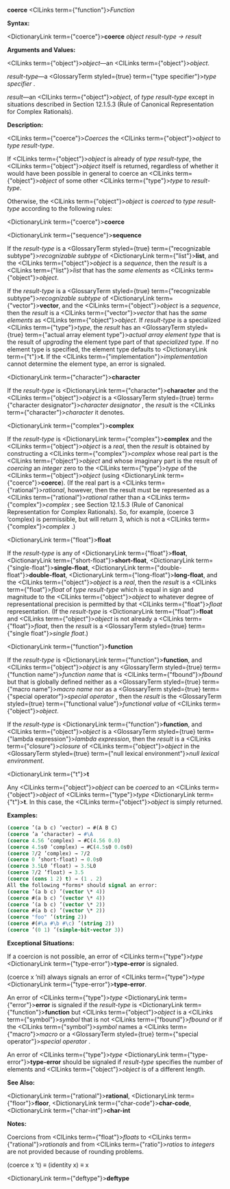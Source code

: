 **coerce** <ClLinks  term={"function"}><i>Function</i></ClLinks> 



**Syntax:** 



<DictionaryLink  term={"coerce"}><b>coerce</b></DictionaryLink> *object result-type → result* 



**Arguments and Values:** 



<ClLinks  term={"object"}><i>object</i></ClLinks>—an <ClLinks  term={"object"}><i>object</i></ClLinks>. 



*result-type*—a <GlossaryTerm styled={true} term={"type specifier"}><i>type specifier</i></GlossaryTerm> . 



*result*—an <ClLinks  term={"object"}><i>object</i></ClLinks>, of *type result-type* except in situations described in Section 12.1.5.3 (Rule of Canonical Representation for Complex Rationals). 



**Description:** 



<ClLinks  term={"coerce"}><i>Coerces</i></ClLinks> the <ClLinks  term={"object"}><i>object</i></ClLinks> to *type result-type*. 



If <ClLinks  term={"object"}><i>object</i></ClLinks> is already of *type result-type*, the <ClLinks  term={"object"}><i>object</i></ClLinks> itself is returned, regardless of whether it would have been possible in general to coerce an <ClLinks  term={"object"}><i>object</i></ClLinks> of some other <ClLinks  term={"type"}><i>type</i></ClLinks> to *result-type*. 



Otherwise, the <ClLinks  term={"object"}><i>object</i></ClLinks> is *coerced* to *type result-type* according to the following rules: 











<DictionaryLink  term={"coerce"}><b>coerce</b></DictionaryLink> 



<DictionaryLink  term={"sequence"}><b>sequence</b></DictionaryLink> 



If the *result-type* is a <GlossaryTerm styled={true} term={"recognizable subtype"}><i>recognizable subtype</i></GlossaryTerm> of <DictionaryLink  term={"list"}><b>list</b></DictionaryLink>, and the <ClLinks  term={"object"}><i>object</i></ClLinks> is a *sequence*, then the *result* is a <ClLinks  term={"list"}><i>list</i></ClLinks> that has the *same elements* as <ClLinks  term={"object"}><i>object</i></ClLinks>. 



If the *result-type* is a <GlossaryTerm styled={true} term={"recognizable subtype"}><i>recognizable subtype</i></GlossaryTerm> of <DictionaryLink  term={"vector"}><b>vector</b></DictionaryLink>, and the <ClLinks  term={"object"}><i>object</i></ClLinks> is a *sequence*, then the *result* is a <ClLinks  term={"vector"}><i>vector</i></ClLinks> that has the *same elements* as <ClLinks  term={"object"}><i>object</i></ClLinks>. If *result-type* is a specialized <ClLinks  term={"type"}><i>type</i></ClLinks>, the *result* has an <GlossaryTerm styled={true} term={"actual array element type"}><i>actual array element type</i></GlossaryTerm> that is the result of *upgrading* the element type part of that *specialized type*. If no element type is specified, the element type defaults to <DictionaryLink  term={"t"}><b>t</b></DictionaryLink>. If the <ClLinks  term={"implementation"}><i>implementation</i></ClLinks> cannot determine the element type, an error is signaled. 



<DictionaryLink  term={"character"}><b>character</b></DictionaryLink> 



If the *result-type* is <DictionaryLink  term={"character"}><b>character</b></DictionaryLink> and the <ClLinks  term={"object"}><i>object</i></ClLinks> is a <GlossaryTerm styled={true} term={"character designator"}><i>character designator</i></GlossaryTerm> , the *result* is the <ClLinks  term={"character"}><i>character</i></ClLinks> it denotes. 



<DictionaryLink  term={"complex"}><b>complex</b></DictionaryLink> 



If the *result-type* is <DictionaryLink  term={"complex"}><b>complex</b></DictionaryLink> and the <ClLinks  term={"object"}><i>object</i></ClLinks> is a *real*, then the *result* is obtained by constructing a <ClLinks  term={"complex"}><i>complex</i></ClLinks> whose real part is the <ClLinks  term={"object"}><i>object</i></ClLinks> and whose imaginary part is the result of *coercing* an *integer* zero to the <ClLinks  term={"type"}><i>type</i></ClLinks> of the <ClLinks  term={"object"}><i>object</i></ClLinks> (using <DictionaryLink  term={"coerce"}><b>coerce</b></DictionaryLink>). (If the real part is a <ClLinks  term={"rational"}><i>rational</i></ClLinks>, however, then the result must be represented as a <ClLinks  term={"rational"}><i>rational</i></ClLinks> rather than a <ClLinks  term={"complex"}><i>complex</i></ClLinks> ; see Section 12.1.5.3 (Rule of Canonical Representation for Complex Rationals). So, for example, (coerce 3 ’complex) is permissible, but will return 3, which is not a <ClLinks  term={"complex"}><i>complex</i></ClLinks> .) 



<DictionaryLink  term={"float"}><b>float</b></DictionaryLink> 



If the *result-type* is any of <DictionaryLink  term={"float"}><b>float</b></DictionaryLink>, <DictionaryLink  term={"short-float"}><b>short-float</b></DictionaryLink>, <DictionaryLink  term={"single-float"}><b>single-float</b></DictionaryLink>, <DictionaryLink  term={"double-float"}><b>double-float</b></DictionaryLink>, <DictionaryLink  term={"long-float"}><b>long-float</b></DictionaryLink>, and the <ClLinks  term={"object"}><i>object</i></ClLinks> is a *real*, then the *result* is a <ClLinks  term={"float"}><i>float</i></ClLinks> of *type result-type* which is equal in sign and magnitude to the <ClLinks  term={"object"}><i>object</i></ClLinks> to whatever degree of representational precision is permitted by that <ClLinks  term={"float"}><i>float</i></ClLinks> representation. (If the *result-type* is <DictionaryLink  term={"float"}><b>float</b></DictionaryLink> and <ClLinks  term={"object"}><i>object</i></ClLinks> is not already a <ClLinks  term={"float"}><i>float</i></ClLinks>, then the *result* is a <GlossaryTerm styled={true} term={"single float"}><i>single float</i></GlossaryTerm>.) 



<DictionaryLink  term={"function"}><b>function</b></DictionaryLink> 



If the *result-type* is <DictionaryLink  term={"function"}><b>function</b></DictionaryLink>, and <ClLinks  term={"object"}><i>object</i></ClLinks> is any <GlossaryTerm styled={true} term={"function name"}><i>function name</i></GlossaryTerm> that is <ClLinks  term={"fbound"}><i>fbound</i></ClLinks> but that is globally defined neither as a <GlossaryTerm styled={true} term={"macro name"}><i>macro name</i></GlossaryTerm> nor as a <GlossaryTerm styled={true} term={"special operator"}><i>special operator</i></GlossaryTerm> , then the *result* is the <GlossaryTerm styled={true} term={"functional value"}><i>functional value</i></GlossaryTerm> of <ClLinks  term={"object"}><i>object</i></ClLinks>. 



If the *result-type* is <DictionaryLink  term={"function"}><b>function</b></DictionaryLink>, and <ClLinks  term={"object"}><i>object</i></ClLinks> is a <GlossaryTerm styled={true} term={"lambda expression"}><i>lambda expression</i></GlossaryTerm>, then the *result* is a <ClLinks  term={"closure"}><i>closure</i></ClLinks> of <ClLinks  term={"object"}><i>object</i></ClLinks> in the <GlossaryTerm styled={true} term={"null lexical environment"}><i>null lexical environment</i></GlossaryTerm>. 



<DictionaryLink  term={"t"}><b>t</b></DictionaryLink> 



Any <ClLinks  term={"object"}><i>object</i></ClLinks> can be *coerced* to an <ClLinks  term={"object"}><i>object</i></ClLinks> of <ClLinks  term={"type"}><i>type</i></ClLinks> <DictionaryLink  term={"t"}><b>t</b></DictionaryLink>. In this case, the <ClLinks  term={"object"}><i>object</i></ClLinks> is simply returned. 

**Examples:**
```lisp
(coerce ’(a b c) ’vector) → #(A B C)  
(coerce ’a ’character) → #\A 
(coerce 4.56 ’complex) → #C(4.56 0.0) 
(coerce 4.5s0 ’complex) → #C(4.5s0 0.0s0) 
(coerce 7/2 ’complex) → 7/2 
(coerce 0 ’short-float) → 0.0s0 
(coerce 3.5L0 ’float) → 3.5L0 
(coerce 7/2 ’float) → 3.5 
(coerce (cons 1 2) t) → (1 . 2) 
All the following *forms* should signal an error: 
(coerce ’(a b c) ’(vector \* 4)) 
(coerce #(a b c) ’(vector \* 4)) 
(coerce ’(a b c) ’(vector \* 2)) 
(coerce #(a b c) ’(vector \* 2)) 
(coerce "foo" ’(string 2)) 
(coerce #(#\a #\b #\c) ’(string 2)) 
(coerce ’(0 1) ’(simple-bit-vector 3)) 
```
**Exceptional Situations:** 



If a coercion is not possible, an error of <ClLinks  term={"type"}><i>type</i></ClLinks> <DictionaryLink  term={"type-error"}><b>type-error</b></DictionaryLink> is signaled. 



(coerce x ’nil) always signals an error of <ClLinks  term={"type"}><i>type</i></ClLinks> <DictionaryLink  term={"type-error"}><b>type-error</b></DictionaryLink>. 



An error of <ClLinks  term={"type"}><i>type</i></ClLinks> <DictionaryLink  term={"error"}><b>error</b></DictionaryLink> is signaled if the *result-type* is <DictionaryLink  term={"function"}><b>function</b></DictionaryLink> but <ClLinks  term={"object"}><i>object</i></ClLinks> is a <ClLinks  term={"symbol"}><i>symbol</i></ClLinks> that is not <ClLinks  term={"fbound"}><i>fbound</i></ClLinks> or if the <ClLinks  term={"symbol"}><i>symbol</i></ClLinks> names a <ClLinks  term={"macro"}><i>macro</i></ClLinks> or a <GlossaryTerm styled={true} term={"special operator"}><i>special operator</i></GlossaryTerm> . 



An error of <ClLinks  term={"type"}><i>type</i></ClLinks> <DictionaryLink  term={"type-error"}><b>type-error</b></DictionaryLink> should be signaled if *result-type* specifies the number of elements and <ClLinks  term={"object"}><i>object</i></ClLinks> is of a different length. 



**See Also:** 



<DictionaryLink  term={"rational"}><b>rational</b></DictionaryLink>, <DictionaryLink  term={"floor"}><b>floor</b></DictionaryLink>, <DictionaryLink  term={"char-code"}><b>char-code</b></DictionaryLink>, <DictionaryLink  term={"char-int"}><b>char-int</b></DictionaryLink> 



**Notes:** 



Coercions from <ClLinks  term={"float"}><i>floats</i></ClLinks> to <ClLinks  term={"rational"}><i>rationals</i></ClLinks> and from <ClLinks  term={"ratio"}><i>ratios</i></ClLinks> to *integers* are not provided because of rounding problems. 



(coerce x ’t) *≡* (identity x) *≡* x  







<DictionaryLink  term={"deftype"}><b>deftype</b></DictionaryLink> 




